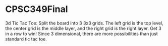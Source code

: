 # CPSC349Final
3d Tic Tac Toe: Split the board into 3 3x3 grids. The left grid is the top level, the center grid is the middle layer, and the right grid is the right layer. 
Get 3 in a row to win! Since 3 dimensional, there are more possibilities than just standard tic tac toe. 
